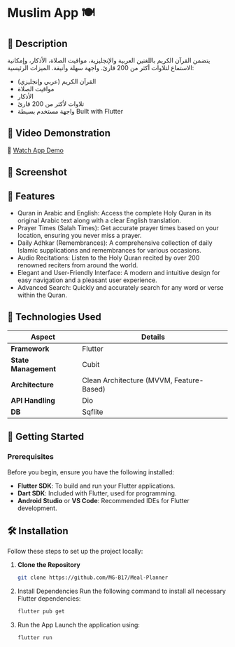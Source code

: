 # Muslim App 🍽️


## 📜 Description
يتضمن القرآن الكريم باللغتين العربية والإنجليزية، مواقيت الصلاة، الأذكار، وإمكانية الاستماع لتلاوات أكثر من 200 قارئ. واجهة سهلة وأنيقة.
الميزات الرئيسية:
 * القرآن الكريم (عربي وإنجليزي)
 * مواقيت الصلاة
 * الأذكار
 * تلاوات لأكثر من 200 قارئ
 * واجهة مستخدم بسيطة
Built with Flutter

## 🎦 Video Demonstration
🎥 [Watch App Demo]()

## 📱 Screenshot


## 🚀 Features
 * Quran in Arabic and English: Access the complete Holy Quran in its original Arabic text along with a clear English translation.
 * Prayer Times (Salah Times): Get accurate prayer times based on your location, ensuring you never miss a prayer.
 * Daily Adhkar (Remembrances): A comprehensive collection of daily Islamic supplications and remembrances for various occasions.
 * Audio Recitations: Listen to the Holy Quran recited by over 200 renowned reciters from around the world.
 * Elegant and User-Friendly Interface: A modern and intuitive design for easy navigation and a pleasant user experience.
 * Advanced Search: Quickly and accurately search for any word or verse within the Quran.



## 🔨 Technologies Used

| **Aspect**             | **Details**                              |
|------------------------|------------------------------------------|
| **Framework**          | Flutter                                  |
| **State Management**   | Cubit                                    |
| **Architecture**       | Clean Architecture (MVVM, Feature-Based) |
| **API Handling**       | Dio                                      |
| **DB**                 | Sqflite                                  |


## 🏡 Getting Started

### Prerequisites
Before you begin, ensure you have the following installed:
- **Flutter SDK**: To build and run your Flutter applications.
- **Dart SDK**: Included with Flutter, used for programming.
- **Android Studio** or **VS Code**: Recommended IDEs for Flutter development.


## 🛠️ Installation

Follow these steps to set up the project locally:

1. **Clone the Repository**
   ```bash
   git clone https://github.com/MG-B17/Meal-Planner
2. Install Dependencies Run the following command to install all necessary Flutter dependencies:
   ```bash
   flutter pub get
3. Run the App Launch the application using:
   ```bash
   flutter run
